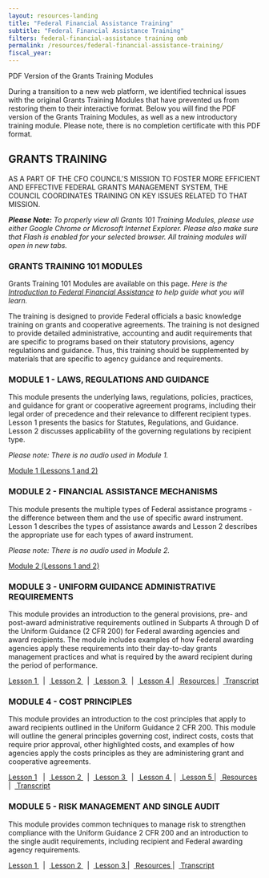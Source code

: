 ```yaml
---
layout: resources-landing
title: "Federal Financial Assistance Training"
subtitle: "Federal Financial Assistance Training"
filters: federal-financial-assistance training omb
permalink: /resources/federal-financial-assistance-training/
fiscal_year:
---
```


<div class="usa-alert usa-alert--info" xmlns="http://www.w3.org/1999/html">
    <div class="usa-alert__body">
        <p class="usa-alert__heading text-bold">PDF Version of the Grants Training Modules</p>
        <p class="usa-alert__text"> During a transition to a new web platform, we identified technical issues with the original Grants Training Modules that have prevented us from restoring them to their interactive format. Below you will find the PDF version of the Grants Training Modules, as well as a new introductory training module. Please note, there is no completion certificate with this PDF format. </p>
    </div>
</div>

<div class="grid-container font-sans-sm">
<h2>GRANTS TRAINING</h2>

<div><p>AS A PART OF THE CFO COUNCIL'S MISSION TO FOSTER MORE EFFICIENT AND EFFECTIVE FEDERAL GRANTS MANAGEMENT SYSTEM, THE COUNCIL COORDINATES TRAINING ON KEY ISSUES RELATED TO THAT MISSION.</p>
</div>

<div><p><i><b>Please Note:</b> To properly view all Grants 101 Training Modules, please use either Google Chrome or Microsoft Internet Explorer. Please also make sure that Flash is enabled for your selected browser. All training modules will open in new tabs. </i></p></div>

<h3>GRANTS TRAINING 101 MODULES</h3>

<div>
    <p>Grants Training 101 Modules are available on this page. <i>Here is the <a href="{{ site.baseurl }}/wp-content/uploads/2023/Introduction to Federal Financial Assistance.pdf" aria-label="Intoduction to Federal Financial Assistance">Introduction to Federal Financial Assistance</a> to help guide what you will learn.</i></p> 
    <p>The training is designed to provide Federal officials a basic knowledge training on grants and cooperative agreements.  The training is not designed to provide detailed administrative, accounting and audit requirements that are specific to programs based on their statutory provisions, agency regulations and guidance.  Thus, this training should be supplemented by materials that are specific to agency guidance and requirements.</p>
</div>

<h3>MODULE 1 - LAWS, REGULATIONS AND GUIDANCE</h3>
<div><p>This module presents the underlying laws, regulations, policies, practices, and guidance for grant or cooperative agreement programs, including their legal order of precedence and their relevance to different recipient types.  Lesson 1 presents the basics for Statutes, Regulations, and Guidance.  Lesson 2 discusses applicability of the governing regulations by recipient type.</p></div>

<div><p><i>Please note: There is no audio used in Module 1.</i></p></div>

<div><p><a href="{{ site.baseurl }}/wp-content/uploads/2020/09/Module-1.pdf" aria-label="Module 1 (Lessons 1 and 2)">Module 1 (Lessons 1 and 2)</a></p></div>


<h3>MODULE 2 - FINANCIAL ASSISTANCE MECHANISMS</h3>
<div><p>This module presents the multiple types of Federal assistance programs - the difference between them and the use of specific award instrument.  Lesson 1 describes the types of assistance awards and Lesson 2 describes the appropriate use for each types of award instrument.</p></div>

<div><p><i>Please note: There is no audio used in Module 2.</i></p></div>

<div><p><a href="{{ site.baseurl }}/wp-content/uploads/2020/09/Module-2.pdf" aria-label="Module 2 (Lessons 1 and 2)">Module 2 (Lessons 1 and 2)</a></p></div>

<h3>MODULE 3 - UNIFORM GUIDANCE ADMINISTRATIVE REQUIREMENTS</h3>
<div><p>This module provides an introduction to the general provisions, pre- and post-award administrative requirements outlined in Subparts A through D of the Uniform Guidance (2 CFR 200) for Federal awarding agencies and award recipients. The module includes examples of how Federal awarding agencies apply these requirements into their day-to-day grants management practices and what is required by the award recipient during the period of performance.</p></div>

<div><p><a href="{{ site.baseurl }}/wp-content/uploads/2020/09/Module-3-Lesson-1.pdf" aria-label="Module 3 Lesson 1">Lesson 1 </a> &nbsp; | &nbsp;<a href="{{ site.baseurl }}/wp-content/uploads/2020/09/Module-3-Lesson-2.pdf" aria-label="Module 3 Lesson 2">  Lesson 2  </a>&nbsp; | &nbsp;<a href="{{ site.baseurl }}/wp-content/uploads/2020/09/Module-3-Lesson-3.pdf" aria-label="Module 3 Lesson 3"> Lesson 3 </a>&nbsp; | &nbsp;<a href="{{ site.baseurl }}/wp-content/uploads/2020/09/Module-3-Lesson-4.pdf" aria-label="Module 3 Lesson 4"> Lesson 4 </a> | &nbsp;<a href="{{ site.baseurl }}/wp-content/uploads/2020/09/Module-3-Resources.pdf" aria-label="Module 3 Resources"> Resources </a> | &nbsp;<a href="{{ site.baseurl }}/wp-content/uploads/2020/09/Module-3-Transcript.pdf" aria-label="Module 3 Transcript"> Transcript </a></p></div>

<h3>MODULE 4 - COST PRINCIPLES</h3>
<div><p>This module provides an introduction to the cost principles that apply to award recipients outlined in the Uniform Guidance 2 CFR 200. This module will outline the general principles governing cost, indirect costs, costs that require prior approval, other highlighted costs, and examples of how agencies apply the costs principles as they are administering grant and cooperative agreements.</p></div>

<div><p><a href="{{ site.baseurl }}/wp-content/uploads/2020/09/Module-4-Lesson-1.pdf" aria-label="Module 4 Lesson 1"> Lesson 1</a> &nbsp; | &nbsp;<a href="{{ site.baseurl }}/wp-content/uploads/2020/09/Module-4-Lesson-2.pdf" aria-label="Module 4 Lesson 2"> Lesson 2 </a>&nbsp; | &nbsp;<a href="{{ site.baseurl }}/wp-content/uploads/2020/09/Module-4-Lesson-3.pdf" aria-label="Module 4 Lesson 3"> Lesson 3 </a>&nbsp; | &nbsp;<a href="{{ site.baseurl }}/wp-content/uploads/2020/09/Module-4-Lesson-4.pdf" aria-label="Module 4 Lesson 4"> Lesson 4 </a> &nbsp;| &nbsp;<a href="{{ site.baseurl }}/wp-content/uploads/2020/09/Module-4-Lesson-5.pdf" aria-label="Module 4 Lesson 5"> Lesson 5 </a> | &nbsp;<a href="{{ site.baseurl }}/wp-content/uploads/2020/09/Module-4-Resources.pdf" aria-label="Module 4 Resources"> Resources </a>| &nbsp;<a href="{{ site.baseurl }}/wp-content/uploads/2020/09/Module-4-Transcript.pdf" aria-label="Module 4 Transcript"> Transcript </a></p></div>

<h3>MODULE 5 - RISK MANAGEMENT AND SINGLE AUDIT</h3>
<div><p>This module provides common techniques to manage risk to strengthen compliance with the Uniform Guidance 2 CFR 200 and an introduction to the single audit requirements, including recipient and Federal awarding agency requirements.</p></div>

<div><p><a href="{{ site.baseurl }}/wp-content/uploads/2020/09/Module-5-Lesson-1.pdf" aria-label="Module 5 Lesson 1"> Lesson 1 </a> &nbsp; | &nbsp;<a href="{{ site.baseurl }}/wp-content/uploads/2020/09/Module-5-Lesson-2.pdf" aria-label="Module 5 Lesson 2"> Lesson 2 </a>&nbsp; | &nbsp;<a href="{{ site.baseurl }}/wp-content/uploads/2020/09/Module-5-Lesson-3.pdf" aria-label="Module 5 Lesson 3"> Lesson 3 </a> | &nbsp;<a href="{{ site.baseurl }}/wp-content/uploads/2020/09/Module-5-Resources.pdf" aria-label="Module 5 Resources"> Resources </a> | &nbsp;<a href="{{ site.baseurl }}/wp-content/uploads/2020/09/Module-5-Transcript.pdf" aria-label="Module 5 Transcript"> Transcript </a></p></div>
</div>